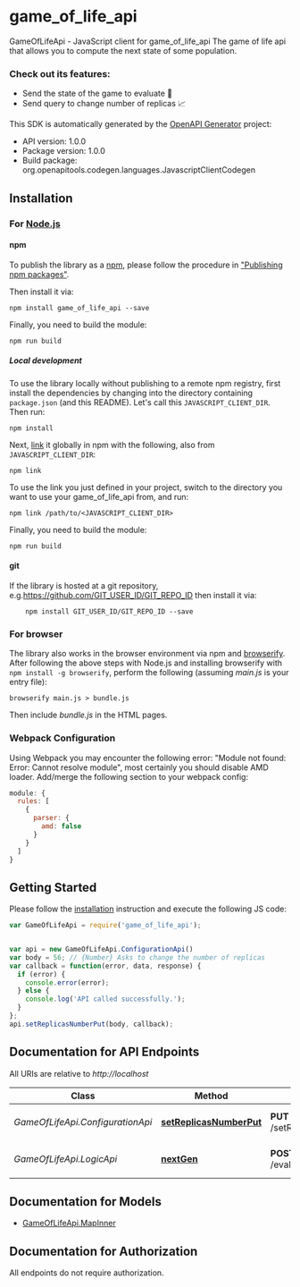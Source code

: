 # game_of_life_api

GameOfLifeApi - JavaScript client for game_of_life_api
The game of life api that allows you to compute the next state of some population.

### Check out its features:

* Send the state of the game to evaluate 🧬
* Send query to change number of replicas 📈

This SDK is automatically generated by the [OpenAPI Generator](https://openapi-generator.tech) project:

- API version: 1.0.0
- Package version: 1.0.0
- Build package: org.openapitools.codegen.languages.JavascriptClientCodegen

## Installation

### For [Node.js](https://nodejs.org/)

#### npm

To publish the library as a [npm](https://www.npmjs.com/), please follow the procedure in ["Publishing npm packages"](https://docs.npmjs.com/getting-started/publishing-npm-packages).

Then install it via:

```shell
npm install game_of_life_api --save
```

Finally, you need to build the module:

```shell
npm run build
```

##### Local development

To use the library locally without publishing to a remote npm registry, first install the dependencies by changing into the directory containing `package.json` (and this README). Let's call this `JAVASCRIPT_CLIENT_DIR`. Then run:

```shell
npm install
```

Next, [link](https://docs.npmjs.com/cli/link) it globally in npm with the following, also from `JAVASCRIPT_CLIENT_DIR`:

```shell
npm link
```

To use the link you just defined in your project, switch to the directory you want to use your game_of_life_api from, and run:

```shell
npm link /path/to/<JAVASCRIPT_CLIENT_DIR>
```

Finally, you need to build the module:

```shell
npm run build
```

#### git

If the library is hosted at a git repository, e.g.https://github.com/GIT_USER_ID/GIT_REPO_ID
then install it via:

```shell
    npm install GIT_USER_ID/GIT_REPO_ID --save
```

### For browser

The library also works in the browser environment via npm and [browserify](http://browserify.org/). After following
the above steps with Node.js and installing browserify with `npm install -g browserify`,
perform the following (assuming *main.js* is your entry file):

```shell
browserify main.js > bundle.js
```

Then include *bundle.js* in the HTML pages.

### Webpack Configuration

Using Webpack you may encounter the following error: "Module not found: Error:
Cannot resolve module", most certainly you should disable AMD loader. Add/merge
the following section to your webpack config:

```javascript
module: {
  rules: [
    {
      parser: {
        amd: false
      }
    }
  ]
}
```

## Getting Started

Please follow the [installation](#installation) instruction and execute the following JS code:

```javascript
var GameOfLifeApi = require('game_of_life_api');


var api = new GameOfLifeApi.ConfigurationApi()
var body = 56; // {Number} Asks to change the number of replicas
var callback = function(error, data, response) {
  if (error) {
    console.error(error);
  } else {
    console.log('API called successfully.');
  }
};
api.setReplicasNumberPut(body, callback);

```

## Documentation for API Endpoints

All URIs are relative to *http://localhost*

Class | Method | HTTP request | Description
------------ | ------------- | ------------- | -------------
*GameOfLifeApi.ConfigurationApi* | [**setReplicasNumberPut**](docs/ConfigurationApi.md#setReplicasNumberPut) | **PUT** /setReplicasNumber | Changes number of replicas
*GameOfLifeApi.LogicApi* | [**nextGen**](docs/LogicApi.md#nextGen) | **POST** /evaluateNextGeneration | Evaluates next generation


## Documentation for Models

 - [GameOfLifeApi.MapInner](docs/MapInner.md)


## Documentation for Authorization

All endpoints do not require authorization.
